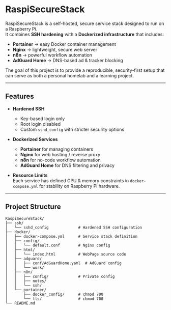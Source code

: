 # RaspiSecureStack

RaspiSecureStack is a self-hosted, secure service stack designed to run on a Raspberry Pi.  
It combines **SSH hardening** with a **Dockerized infrastructure** that includes:

- **Portainer** → easy Docker container management  
- **Nginx** → lightweight, secure web server  
- **n8n** → powerful workflow automation  
- **AdGuard Home** → DNS-based ad & tracker blocking  

The goal of this project is to provide a reproducible, security-first setup that can serve as both a personal homelab and a learning project.

---

## Features

- **Hardened SSH**  
  - Key-based login only  
  - Root login disabled  
  - Custom `sshd_config` with stricter security options  

- **Dockerized Services**  
  - **Portainer** for managing containers  
  - **Nginx** for web hosting / reverse proxy  
  - **n8n** for no-code workflow automation  
  - **AdGuard Home** for DNS filtering and privacy  

- **Resource Limits**  
  Each service has defined CPU & memory constraints in `docker-compose.yml` for stability on Raspberry Pi hardware.  

---

## Project Structure

```
RaspiSecureStack/
├── ssh/
│   └── sshd_config             # Hardened SSH configuration
├── docker/
│   ├── docker-compose.yml      # Service stack definition
│   ├── config/
│   │   └── default.conf        # Nginx config
│   ├── html/
│   │   └── index.html          # WebPage source code
│   ├── adguard/
│   │   ├── conf/AdGuardHome.yaml  # AdGuard config
│   │   └── work/ 
│   ├── n8n/
│   │   ├── config/             # Private config
│   │   ├── notes/ 
│   │   └── ssh/ 
│   └── portainer/
│       ├── docker_config/      # chmod 700
│       └── tls/                # chmod 700
└── README.md
```

